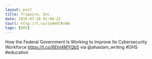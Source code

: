 ```yaml
---
layout: post
title: Tripwire, Inc.
date: 2018-07-28 01:00:22
tourl: http://t.co/1sHmVCRv8W
tags: [DHS]
---
```

How the Federal Government Is Working to Improve Its Cybersecurity Workforce https://t.co/6Eht4MYQb5 via @ahaslam_writing #DHS #education